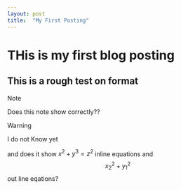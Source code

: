 ```yaml
---
layout: post
title:  "My First Posting"
---
```


# THis is my first blog posting 

## This is a rough test on format

> [!NOTE]
> Does this note show correctly??

> [!WARNING]
> I do not Know yet


and does it show $x^2+y^3=z^2$ inline equations and\
$${x_2}^2+{y_1}^2$$ out line eqations?
